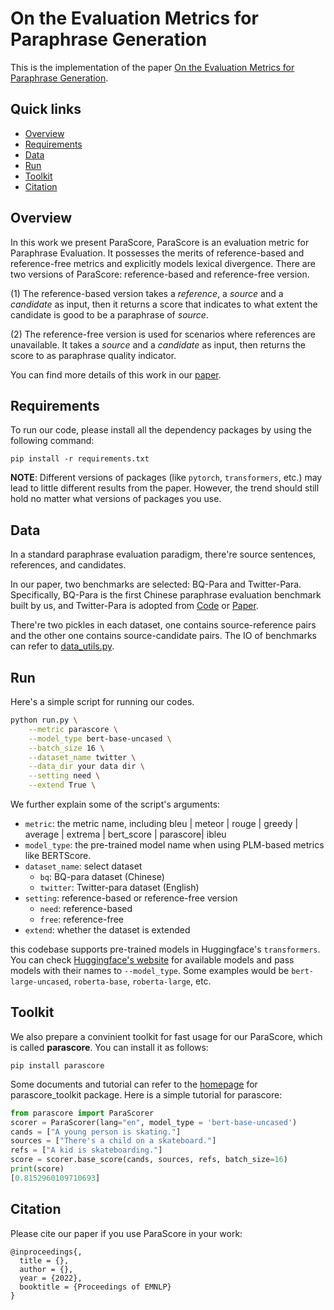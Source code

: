 # On the Evaluation Metrics for Paraphrase Generation

This is the implementation of the paper [On the Evaluation Metrics for Paraphrase Generation](https://arxiv.org/abs/2202.08479).

## Quick links

* [Overview](#overview)
* [Requirements](#requirements)
* [Data](#prepare-the-data)
* [Run](#run)
* [Toolkit](#toolkit)
* [Citation](#citation)


## Overview
In this work we present ParaScore, ParaScore is an evaluation metric for Paraphrase Evaluation. It possesses the merits of reference-based and reference-free metrics and explicitly models lexical divergence. There are two versions of ParaScore: reference-based and reference-free version. 

(1) The reference-based version takes a *reference*, a *source* and a *candidate* as input, then it returns a score that indicates to what extent the candidate is good to be a paraphrase of *source*. 

(2) The reference-free version is used for scenarios where references are unavailable. It takes a *source* and a *candidate* as input, then returns the score to as paraphrase quality indicator. 

You can find more details of this work in our [paper](https://arxiv.org/abs/2202.08479).


## Requirements

To run our code, please install all the dependency packages by using the following command:

```
pip install -r requirements.txt
```

**NOTE**: Different versions of packages (like `pytorch`, `transformers`, etc.) may lead to little different results from the paper. However, the trend should still hold no matter what versions of packages you use.


## Data
In a standard paraphrase evaluation paradigm, there're source sentences, references, and candidates.

In our paper, two benchmarks are selected: BQ-Para and Twitter-Para. Specifically, BQ-Para is the first Chinese paraphrase evaluation benchmark built by us, and Twitter-Para is adopted from [Code](https://github.com/lanwuwei/Twitter-URL-Corpus) or [Paper](https://aclanthology.org/D17-1126.pdf).

There're two pickles in each dataset, one contains source-reference pairs and the other one contains source-candidate pairs. The IO of benchmarks can refer to [data_utils.py](https://github.com/shadowkiller33/ParaScore/blob/master/src/data_utils.py).


## Run
Here's a simple script for running our codes.

```bash
python run.py \
    --metric parascore \
    --model_type bert-base-uncased \
    --batch_size 16 \
    --dataset_name twitter \
    --data_dir your data dir \
    --setting need \
    --extend True \
```

We further explain some of the script's arguments:

* `metric`: the metric name, including bleu | meteor | rouge | greedy | average | extrema | bert_score | parascore| ibleu 
* `model_type`: the pre-trained model name when using PLM-based metrics like BERTScore.
* `dataset_name`: select dataset
  * `bq`: BQ-para dataset (Chinese)
  * `twitter`: Twitter-para dataset (English)
* `setting`: reference-based or reference-free version
  * `need`: reference-based
  * `free`: reference-free
* `extend`: whether the dataset is extended

this codebase supports pre-trained models in Huggingface's `transformers`. You can check [Huggingface's website](https://huggingface.co/models) for available models and pass models with their names to `--model_type`. Some examples would be `bert-large-uncased`, `roberta-base`, `roberta-large`, etc.


## Toolkit
We also prepare a convinient toolkit for fast usage for our ParaScore, which is called **parascore**. You can install it as follows:

```
pip install parascore
```

Some documents and tutorial can refer to the [homepage](https://github.com/shadowkiller33/parascore_toolkit) for parascore_toolkit package. Here is a simple tutorial for parascore:

```python
from parascore import ParaScorer
scorer = ParaScorer(lang="en", model_type = 'bert-base-uncased')
cands = ["A young person is skating."]
sources = ["There's a child on a skateboard."]
refs = ["A kid is skateboarding."]
score = scorer.base_score(cands, sources, refs, batch_size=16)
print(score)
[0.8152960109710693]
```


## Citation

Please cite our paper if you use ParaScore in your work:

```
@inproceedings{,
  title = {},
  author = {},
  year = {2022},
  booktitle = {Proceedings of EMNLP}
}
```
